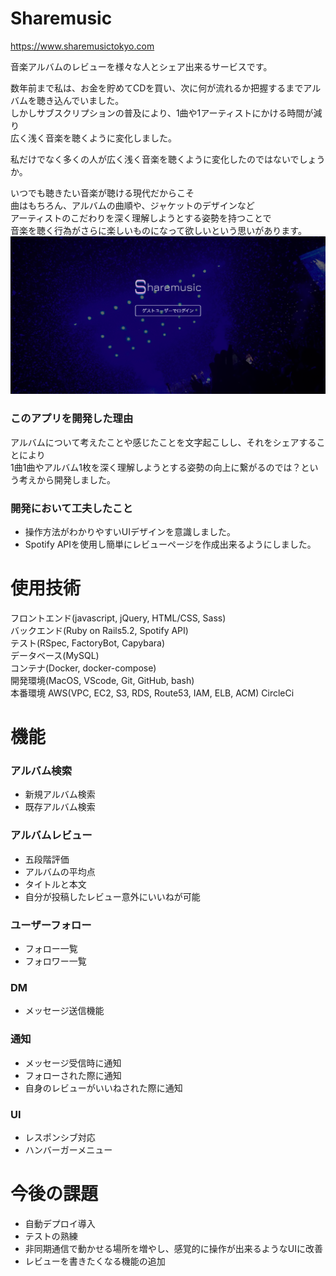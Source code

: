 # Sharemusic
https://www.sharemusictokyo.com

音楽アルバムのレビューを様々な人とシェア出来るサービスです。

数年前まで私は、お金を貯めてCDを買い、次に何が流れるか把握するまでアルバムを聴き込んでいました。<br>
しかしサブスクリプションの普及により、1曲や1アーティストにかける時間が減り<br>
広く浅く音楽を聴くように変化しました。

私だけでなく多くの人が広く浅く音楽を聴くように変化したのではないでしょうか。

いつでも聴きたい音楽が聴ける現代だからこそ<br>
曲はもちろん、アルバムの曲順や、ジャケットのデザインなど<br>
アーティストのこだわりを深く理解しようとする姿勢を持つことで<br>
音楽を聴く行為がさらに楽しいものになって欲しいという思いがあります。
![](public/images/readme.png)

### このアプリを開発した理由
アルバムについて考えたことや感じたことを文字起こしし、それをシェアすることにより<br>
1曲1曲やアルバム1枚を深く理解しようとする姿勢の向上に繋がるのでは？という考えから開発しました。

### 開発において工夫したこと
* 操作方法がわかりやすいUIデザインを意識しました。
* Spotify APIを使用し簡単にレビューページを作成出来るようにしました。

# 使用技術
フロントエンド(javascript, jQuery, HTML/CSS, Sass)<br>
バックエンド(Ruby on Rails5.2, Spotify API)<br>
テスト(RSpec, FactoryBot, Capybara)<br>
データベース(MySQL)<br>
コンテナ(Docker, docker-compose)<br>
開発環境(MacOS, VScode, Git, GitHub, bash)<br>
本番環境 AWS(VPC, EC2, S3, RDS, Route53, IAM, ELB, ACM)
CircleCi

# 機能
### アルバム検索
* 新規アルバム検索<br>
* 既存アルバム検索

### アルバムレビュー
* 五段階評価
* アルバムの平均点<br>
* タイトルと本文<br>
* 自分が投稿したレビュー意外にいいねが可能

### ユーザーフォロー
* フォロー一覧<br>
* フォロワー一覧

### DM
* メッセージ送信機能

### 通知
* メッセージ受信時に通知<br>
* フォローされた際に通知<br>
* 自身のレビューがいいねされた際に通知

### UI
* レスポンシブ対応<br>
* ハンバーガーメニュー

# 今後の課題
* 自動デプロイ導入<br>
* テストの熟練<br>
* 非同期通信で動かせる場所を増やし、感覚的に操作が出来るようなUIに改善<br>
* レビューを書きたくなる機能の追加

